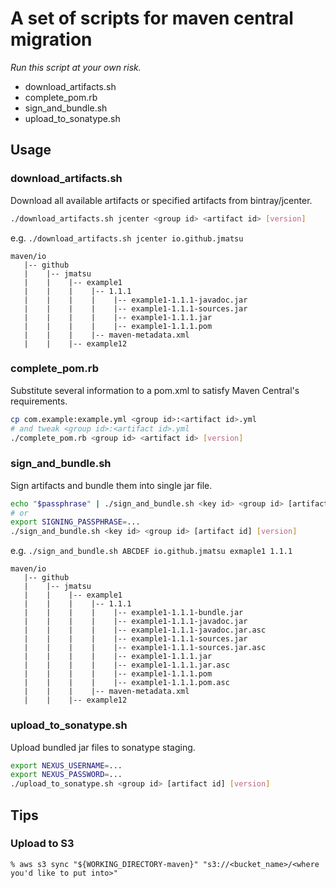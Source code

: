 # A set of scripts for maven central migration

*Run this script at your own risk.*

- download_artifacts.sh
- complete_pom.rb
- sign_and_bundle.sh
- upload_to_sonatype.sh

## Usage

### download_artifacts.sh

Download all available artifacts or specified artifacts from bintray/jcenter.

```bash
./download_artifacts.sh jcenter <group id> <artifact id> [version]
```

e.g. `./download_artifacts.sh jcenter io.github.jmatsu`

```
maven/io
   |-- github
   |    |-- jmatsu
   |    |    |-- example1
   |    |    |    |-- 1.1.1
   |    |    |    |    |-- example1-1.1.1-javadoc.jar
   |    |    |    |    |-- example1-1.1.1-sources.jar
   |    |    |    |    |-- example1-1.1.1.jar
   |    |    |    |    |-- example1-1.1.1.pom
   |    |    |    |-- maven-metadata.xml
   |    |    |-- example12
```

### complete_pom.rb

Substitute several information to a pom.xml to satisfy Maven Central's requirements.

```bash
cp com.example:example.yml <group id>:<artifact id>.yml
# and tweak <group id>:<artifact id>.yml
./complete_pom.rb <group id> <artifact id> [version]
```

### sign_and_bundle.sh

Sign artifacts and bundle them into single jar file.

```bash
echo "$passphrase" | ./sign_and_bundle.sh <key id> <group id> [artifact id] [version]
# or 
export SIGNING_PASSPHRASE=...
./sign_and_bundle.sh <key id> <group id> [artifact id] [version]
```

e.g. `./sign_and_bundle.sh ABCDEF io.github.jmatsu exmaple1 1.1.1`

```
maven/io
   |-- github
   |    |-- jmatsu
   |    |    |-- example1
   |    |    |    |-- 1.1.1
   |    |    |    |    |-- example1-1.1.1-bundle.jar
   |    |    |    |    |-- example1-1.1.1-javadoc.jar
   |    |    |    |    |-- example1-1.1.1-javadoc.jar.asc
   |    |    |    |    |-- example1-1.1.1-sources.jar
   |    |    |    |    |-- example1-1.1.1-sources.jar.asc
   |    |    |    |    |-- example1-1.1.1.jar
   |    |    |    |    |-- example1-1.1.1.jar.asc
   |    |    |    |    |-- example1-1.1.1.pom
   |    |    |    |    |-- example1-1.1.1.pom.asc
   |    |    |    |-- maven-metadata.xml
   |    |    |-- example12
```

### upload_to_sonatype.sh

Upload bundled jar files to sonatype staging.

```bash
export NEXUS_USERNAME=...
export NEXUS_PASSWORD=...
./upload_to_sonatype.sh <group id> [artifact id] [version]
```

## Tips

### Upload to S3

```
% aws s3 sync "${WORKING_DIRECTORY-maven}" "s3://<bucket_name>/<where you'd like to put into>"
```
